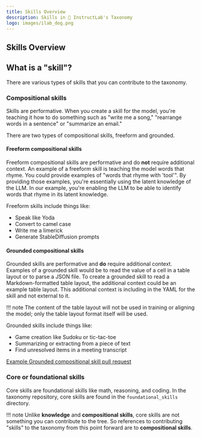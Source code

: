 ```yaml
---
title: Skills Overview
description: Skills in 🐶 InstructLab's Taxonomy
logo: images/ilab_dog.png
---
```

## Skills Overview

## What is a "skill"?

There are various types of skills that you can contribute to the taxonomy.

### Compositional skills

Skills are performative. When you create a skill for the model, you're teaching it how to do something such as "write me a song," "rearrange words in a sentence" or "summarize an email."

There are two types of compositional skills, freeform and grounded.

#### Freeform compositional skills

Freeform compositional skills are performative and do **not** require additional context. An example of a freeform skill is teaching the model words that rhyme. You could provide examples of "words that rhyme with 'tool'". By providing those examples, you're essentially using the latent knowledge of the LLM. In our example, you're enabling the LLM to be able to identify words that rhyme in its latent knowledge.

Freeform skills include things like:

* Speak like Yoda
* Convert to camel case
* Write me a limerick
* Generate StableDiffusion prompts

#### Grounded compositional skills

Grounded skills are performative and **do** require additional context. Examples of a grounded skill would be to read the value of a cell in a table layout or to parse a JSON file. To create a grounded skill to read a Markdown-formatted table layout, the additional context could be an example table layout. This additional context is including in the YAML for the skill and not external to it.

!!! note
    The content of the table layout will not be used in training or aligning the model; only the table layout format itself will be used.

Grounded skills include things like:

* Game creation like Sudoku or tic-tac-toe
* Summarizing or extracting from a piece of text
* Find unresolved items in a meeting transcript

[Example Grounded compositional skill pull request](https://github.com/instructlab/taxonomy/pull/250)

### Core or foundational skills

Core skills are foundational skills like math, reasoning, and coding. In the taxonomy repository, core skills are found in the `foundational_skills` directory.

!!! note
    Unlike **knowledge** and **compositional skills**, core skills are not something you can contribute to the tree. So references to contributing "skills" to the taxonomy from this point forward are to **compositional skills**.